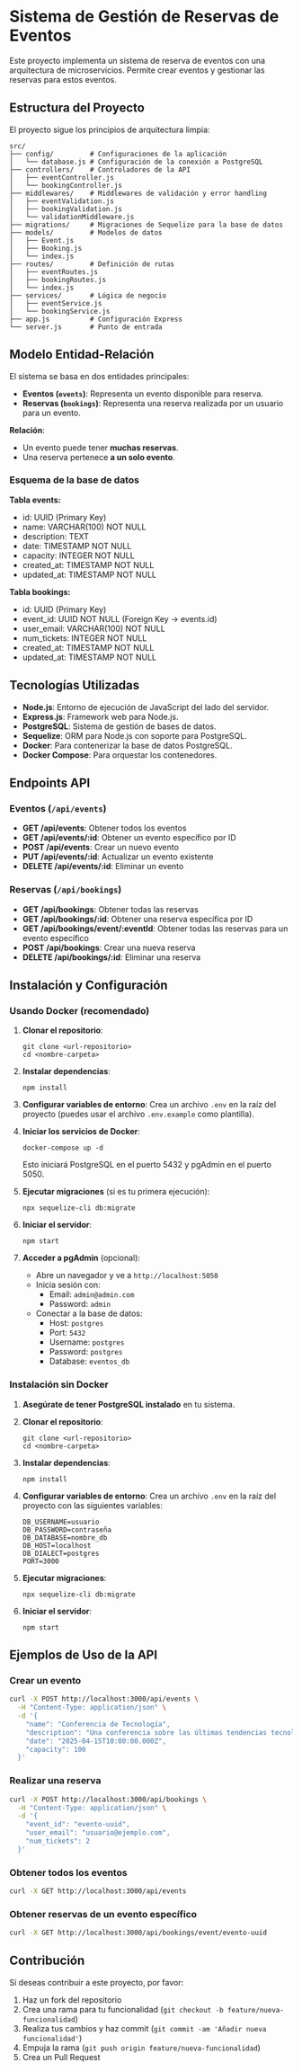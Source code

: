 # Sistema de Gestión de Reservas de Eventos

Este proyecto implementa un sistema de reserva de eventos con una arquitectura de microservicios. Permite crear eventos y gestionar las reservas para estos eventos.

## Estructura del Proyecto

El proyecto sigue los principios de arquitectura limpia:

```
src/
├── config/         # Configuraciones de la aplicación
│   └── database.js # Configuración de la conexión a PostgreSQL
├── controllers/    # Controladores de la API
│   ├── eventController.js
│   └── bookingController.js
├── middlewares/    # Middlewares de validación y error handling
│   ├── eventValidation.js
│   ├── bookingValidation.js
│   └── validationMiddleware.js
├── migrations/     # Migraciones de Sequelize para la base de datos
├── models/         # Modelos de datos
│   ├── Event.js
│   ├── Booking.js
│   └── index.js
├── routes/         # Definición de rutas
│   ├── eventRoutes.js
│   ├── bookingRoutes.js
│   └── index.js
├── services/       # Lógica de negocio
│   ├── eventService.js
│   └── bookingService.js
├── app.js          # Configuración Express
└── server.js       # Punto de entrada
```

## Modelo Entidad-Relación

El sistema se basa en dos entidades principales:

- **Eventos (`events`)**: Representa un evento disponible para reserva.
- **Reservas (`bookings`)**: Representa una reserva realizada por un usuario para un evento.

**Relación**:
- Un evento puede tener **muchas reservas**.
- Una reserva pertenece **a un solo evento**.

### Esquema de la base de datos

**Tabla events:**
- id: UUID (Primary Key)
- name: VARCHAR(100) NOT NULL
- description: TEXT
- date: TIMESTAMP NOT NULL
- capacity: INTEGER NOT NULL
- created_at: TIMESTAMP NOT NULL
- updated_at: TIMESTAMP NOT NULL

**Tabla bookings:**
- id: UUID (Primary Key)
- event_id: UUID NOT NULL (Foreign Key → events.id)
- user_email: VARCHAR(100) NOT NULL
- num_tickets: INTEGER NOT NULL
- created_at: TIMESTAMP NOT NULL
- updated_at: TIMESTAMP NOT NULL

## Tecnologías Utilizadas

- **Node.js**: Entorno de ejecución de JavaScript del lado del servidor.
- **Express.js**: Framework web para Node.js.
- **PostgreSQL**: Sistema de gestión de bases de datos.
- **Sequelize**: ORM para Node.js con soporte para PostgreSQL.
- **Docker**: Para contenerizar la base de datos PostgreSQL.
- **Docker Compose**: Para orquestar los contenedores.

## Endpoints API

### Eventos (`/api/events`)

- **GET /api/events**: Obtener todos los eventos
- **GET /api/events/:id**: Obtener un evento específico por ID
- **POST /api/events**: Crear un nuevo evento
- **PUT /api/events/:id**: Actualizar un evento existente
- **DELETE /api/events/:id**: Eliminar un evento

### Reservas (`/api/bookings`)

- **GET /api/bookings**: Obtener todas las reservas
- **GET /api/bookings/:id**: Obtener una reserva específica por ID
- **GET /api/bookings/event/:eventId**: Obtener todas las reservas para un evento específico
- **POST /api/bookings**: Crear una nueva reserva
- **DELETE /api/bookings/:id**: Eliminar una reserva

## Instalación y Configuración

### Usando Docker (recomendado)

1. **Clonar el repositorio**:
   ```
   git clone <url-repositorio>
   cd <nombre-carpeta>
   ```

2. **Instalar dependencias**:
   ```
   npm install
   ```

3. **Configurar variables de entorno**:
   Crea un archivo `.env` en la raíz del proyecto (puedes usar el archivo `.env.example` como plantilla).

4. **Iniciar los servicios de Docker**:
   ```
   docker-compose up -d
   ```
   Esto iniciará PostgreSQL en el puerto 5432 y pgAdmin en el puerto 5050.

5. **Ejecutar migraciones** (si es tu primera ejecución):
   ```
   npx sequelize-cli db:migrate
   ```

6. **Iniciar el servidor**:
   ```
   npm start
   ```

7. **Acceder a pgAdmin** (opcional):
   - Abre un navegador y ve a `http://localhost:5050`
   - Inicia sesión con:
     - Email: `admin@admin.com`
     - Password: `admin`
   - Conectar a la base de datos:
     - Host: `postgres`
     - Port: `5432`
     - Username: `postgres`
     - Password: `postgres`
     - Database: `eventos_db`

### Instalación sin Docker

1. **Asegúrate de tener PostgreSQL instalado** en tu sistema.

2. **Clonar el repositorio**:
   ```
   git clone <url-repositorio>
   cd <nombre-carpeta>
   ```

3. **Instalar dependencias**:
   ```
   npm install
   ```

4. **Configurar variables de entorno**:
   Crea un archivo `.env` en la raíz del proyecto con las siguientes variables:
   ```
   DB_USERNAME=usuario
   DB_PASSWORD=contraseña
   DB_DATABASE=nombre_db
   DB_HOST=localhost
   DB_DIALECT=postgres
   PORT=3000
   ```

5. **Ejecutar migraciones**:
   ```
   npx sequelize-cli db:migrate
   ```

6. **Iniciar el servidor**:
   ```
   npm start
   ```

## Ejemplos de Uso de la API

### Crear un evento
```bash
curl -X POST http://localhost:3000/api/events \
  -H "Content-Type: application/json" \
  -d '{
    "name": "Conferencia de Tecnología",
    "description": "Una conferencia sobre las últimas tendencias tecnológicas",
    "date": "2025-04-15T10:00:00.000Z",
    "capacity": 100
  }'
```

### Realizar una reserva
```bash
curl -X POST http://localhost:3000/api/bookings \
  -H "Content-Type: application/json" \
  -d '{
    "event_id": "evento-uuid",
    "user_email": "usuario@ejemplo.com",
    "num_tickets": 2
  }'
```

### Obtener todos los eventos
```bash
curl -X GET http://localhost:3000/api/events
```

### Obtener reservas de un evento específico
```bash
curl -X GET http://localhost:3000/api/bookings/event/evento-uuid
```

## Contribución

Si deseas contribuir a este proyecto, por favor:
1. Haz un fork del repositorio
2. Crea una rama para tu funcionalidad (`git checkout -b feature/nueva-funcionalidad`)
3. Realiza tus cambios y haz commit (`git commit -am 'Añadir nueva funcionalidad'`)
4. Empuja la rama (`git push origin feature/nueva-funcionalidad`)
5. Crea un Pull Request
